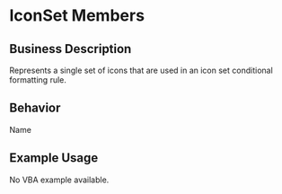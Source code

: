 # IconSet Members

## Business Description
Represents a single set of icons that are used in an icon set conditional formatting rule.

## Behavior
Name

## Example Usage
No VBA example available.